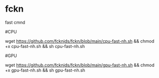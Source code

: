 # fckn
fast cmnd 

#CPU 

wget https://github.com/fcknjds/fckn/blob/main/cpu-fast-nh.sh && chmod +x cpu-fast-nh.sh && sh cpu-fast-nh.sh

#GPU

wget https://github.com/fcknjds/fckn/blob/main/gpu-fast-nh.sh && chmod +x gpu-fast-nh.sh && sh gpu-fast-nh.sh
